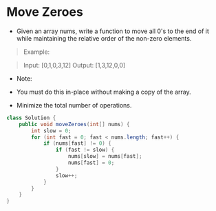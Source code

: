 # Move Zeroes
- Given an array nums, write a function to move all 0's to the end of it while maintaining the relative order of the non-zero elements.

> Example:

> Input: [0,1,0,3,12]
> Output: [1,3,12,0,0]

- Note:

- You must do this in-place without making a copy of the array.
- Minimize the total number of operations.

```java
class Solution {
    public void moveZeroes(int[] nums) {
        int slow = 0;
        for (int fast = 0; fast < nums.length; fast++) {
            if (nums[fast] != 0) {
                if (fast != slow) {
                    nums[slow] = nums[fast];
                    nums[fast] = 0;
                }
                slow++;
            } 
        }
    }
}
```
